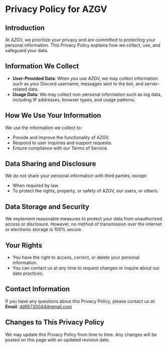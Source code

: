 # Privacy Policy for AZGV

## Introduction
At AZGV, we prioritize your privacy and are committed to protecting your personal information. This Privacy Policy explains how we collect, use, and safeguard your data.

## Information We Collect
- **User-Provided Data**: When you use AZGV, we may collect information such as your Discord username, messages sent to the bot, and server-related data.
- **Usage Data**: We may collect non-personal information such as log data, including IP addresses, browser types, and usage patterns.

## How We Use Your Information
We use the information we collect to:
- Provide and improve the functionality of AZGV.
- Respond to user inquiries and support requests.
- Ensure compliance with our Terms of Service.

## Data Sharing and Disclosure
We do not share your personal information with third parties, except:
- When required by law.
- To protect the rights, property, or safety of AZGV, our users, or others.

## Data Storage and Security
We implement reasonable measures to protect your data from unauthorized access or disclosure. However, no method of transmission over the internet or electronic storage is 100% secure.

## Your Rights
- You have the right to access, correct, or delete your personal information.
- You can contact us at any time to request changes or inquire about our data practices.

## Contact Information
If you have any questions about this Privacy Policy, please contact us at:
**Email**: dd95735044@gmail.com

## Changes to This Privacy Policy
We may update this Privacy Policy from time to time. Any changes will be posted on this page with an updated revision date.
